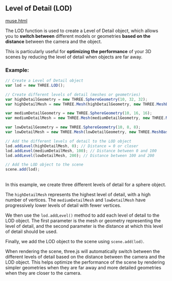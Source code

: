 ## Level of Detail (LOD)

<a href="../Code/LOD/muse.html"> muse.html </a>

The LOD function is used to create a Level of Detail object, which allows you to **switch between** different models or geometries **based on the distance** between the camera and the object.

This is particularly useful for **optimizing the performance** of your 3D scenes by reducing the level of detail when objects are far away.

### Example:

```javascript
// Create a Level of Detail object
var lod = new THREE.LOD();

// Create different levels of detail (meshes or geometries)
var highDetailGeometry = new THREE.SphereGeometry(10, 32, 32);
var highDetailMesh = new THREE.Mesh(highDetailGeometry, new THREE.MeshBasicMaterial({ color: 0xff0000 }));

var mediumDetailGeometry = new THREE.SphereGeometry(10, 16, 16);
var mediumDetailMesh = new THREE.Mesh(mediumDetailGeometry, new THREE.MeshBasicMaterial({ color: 0x00ff00 }));

var lowDetailGeometry = new THREE.SphereGeometry(10, 8, 8);
var lowDetailMesh = new THREE.Mesh(lowDetailGeometry, new THREE.MeshBasicMaterial({ color: 0x0000ff }));

// Add the different levels of detail to the LOD object
lod.addLevel(highDetailMesh, 0); // Distance = 0 or closer
lod.addLevel(mediumDetailMesh, 100); // Distance between 0 and 100
lod.addLevel(lowDetailMesh, 200); // Distance between 100 and 200

// Add the LOD object to the scene
scene.add(lod);
```

<br>
In this example, we create three different levels of detail for a sphere object.

The `highDetailMesh` represents the highest level of detail, with a high number of vertices. The `mediumDetailMesh` and `lowDetailMesh` have progressively lower levels of detail with fewer vertices.

We then use the `lod.addLevel()` method to add each level of detail to the LOD object. The first parameter is the mesh or geometry representing the level of detail, and the second parameter is the distance at which this level of detail should be used.

Finally, we add the LOD object to the scene using `scene.add(lod)`.

When rendering the scene, three.js will automatically switch between the different levels of detail based on the distance between the camera and the LOD object. This helps optimize the performance of the scene by rendering simpler geometries when they are far away and more detailed geometries when they are closer to the camera.

<br>
